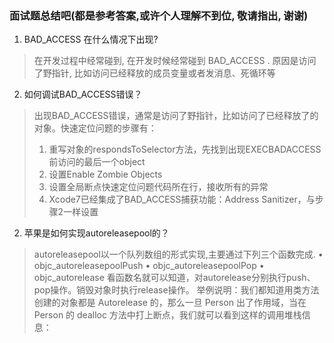 ### 面试题总结吧(都是参考答案,或许个人理解不到位, 敬请指出, 谢谢)
1. BAD_ACCESS 在什么情况下出现?
> 在开发过程中经常碰到, 在开发时候经常碰到 BAD_ACCESS . 原因是访问了野指针, 比如访问已经释放的成员变量或者发消息、死循环等
>
2. 如何调试BAD_ACCESS错误？
> 出现BAD_ACCESS错误，通常是访问了野指针，比如访问了已经释放了的对象。快速定位问题的步骤有：
> 1. 重写对象的respondsToSelector方法，先找到出现EXECBADACCESS前访问的最后一个object
> 2. 设置Enable Zombie Objects
>  3. 设置全局断点快速定位问题代码所在行，接收所有的异常
>  4. Xcode7已经集成了BAD_ACCESS捕获功能：Address Sanitizer，与步骤2一样设置

 
2. 苹果是如何实现autoreleasepool的？
> autoreleasepool以一个队列数组的形式实现,主要通过下列三个函数完成.
 • objc_autoreleasepoolPush
 • objc_autoreleasepoolPop
 • objc_autorelease
看函数名就可以知道，对autorelease分别执行push、pop操作。销毁对象时执行release操作。
举例说明：我们都知道用类方法创建的对象都是 Autorelease 的，那么一旦 Person 出了作用域，当在 Person 的 dealloc 方法中打上断点，我们就可以看到这样的调用堆栈信息：








